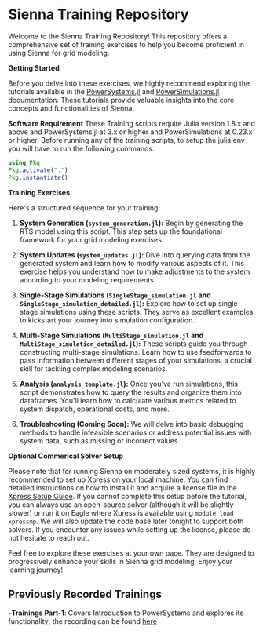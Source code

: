 # Sienna Training Repository

Welcome to the Sienna Training Repository! This repository offers a comprehensive set of training exercises to help you become proficient in using Sienna for grid modeling.

**Getting Started**

Before you delve into these exercises, we highly recommend exploring the tutorials available in the [PowerSystems.jl](https://nrel-sienna.github.io/PowerSystems.jl/stable/) and [PowerSimulations.jl](https://nrel-sienna.github.io/PowerSimulations.jl/latest/) documentation. These tutorials provide valuable insights into the core concepts and functionalities of Sienna.

**Software Requirement**
These Training scripts require Julia version 1.8.x and above and PowerSystems.jl at 3.x or higher and PowerSimulations at 0.23.x or higher.
Before running any of the training scripts, to setup the julia env you will have to run the following commands. 
```julia
using Pkg
Pkg.activate(".")
Pkg.instantiate()
```

**Training Exercises**

Here's a structured sequence for your training:

1. **System Generation (`system_generation.jl`):** Begin by generating the RTS model using this script. This step sets up the foundational framework for your grid modeling exercises.

2. **System Updates (`system_updates.jl`):** Dive into querying data from the generated system and learn how to modify various aspects of it. This exercise helps you understand how to make adjustments to the system according to your modeling requirements.

3. **Single-Stage Simulations (`SingleStage_simulation.jl` and `SingleStage_simulation_detailed.jl`):** Explore how to set up single-stage simulations using these scripts. They serve as excellent examples to kickstart your journey into simulation configuration.

4. **Multi-Stage Simulations (`MultiStage_simulation.jl` and `MultiStage_simulation_detailed.jl`):** These scripts guide you through constructing multi-stage simulations. Learn how to use feedforwards to pass information between different stages of your simulations, a crucial skill for tackling complex modeling scenarios.

5. **Analysis (`analysis_template.jl`):** Once you've run simulations, this script demonstrates how to query the results and organize them into dataframes. You'll learn how to calculate various metrics related to system dispatch, operational costs, and more.

6. **Troubleshooting (Coming Soon):** We will delve into basic debugging methods to handle infeasible scenarios or address potential issues with system data, such as missing or incorrect values.

**Optional Commerical Solver Setup**

Please note that for running Sienna on moderately sized systems, it is highly recommended to set up Xpress on your local machine. You can find detailed instructions on how to install it and acquire a license file in the [Xpress Setup Guide](https://github.nrel.gov/bknueven/fico-xpress). If you cannot complete this setup before the tutorial, you can always use an open-source solver (although it will be slightly slower) or run it on Eagle where Xpress is available using `module load xpressmp`. We will also update the code base later tonight to support both solvers. If you encounter any issues while setting up the license, please do not hesitate to reach out.

Feel free to explore these exercises at your own pace. They are designed to progressively enhance your skills in Sienna grid modeling. Enjoy your learning journey!

## Previously Recorded Trainings
-**Trainings Part-1**: Covers Introduction to PowerSystems and explores its functionality; the recording can be found [here](https://nrel-my.sharepoint.com/:v:/g/personal/sdalvi_nrel_gov/EZJoXT7LI6NIl2YNQd9nJWoBBZezzAgGE4RJyUnDgZ_F2g?e=Tv77Vg&nav=eyJyZWZlcnJhbEluZm8iOnsicmVmZXJyYWxBcHAiOiJTdHJlYW1XZWJBcHAiLCJyZWZlcnJhbFZpZXciOiJTaGFyZURpYWxvZyIsInJlZmVycmFsQXBwUGxhdGZvcm0iOiJXZWIiLCJyZWZlcnJhbE1vZGUiOiJ2aWV3In19)